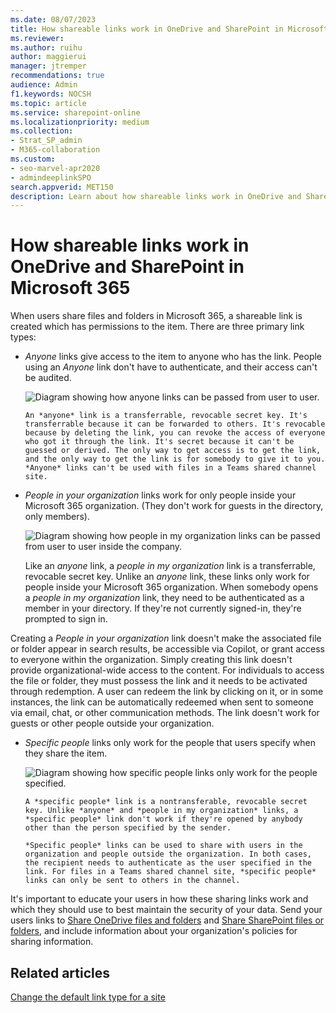 ```yaml
---
ms.date: 08/07/2023
title: How shareable links work in OneDrive and SharePoint in Microsoft 365
ms.reviewer: 
ms.author: ruihu
author: maggierui
manager: jtremper
recommendations: true
audience: Admin
f1.keywords: NOCSH
ms.topic: article
ms.service: sharepoint-online
ms.localizationpriority: medium
ms.collection:  
- Strat_SP_admin
- M365-collaboration
ms.custom:
- seo-marvel-apr2020
- admindeeplinkSPO
search.appverid: MET150
description: Learn about how shareable links work in OneDrive and SharePoint in Microsoft 365.
---
```


# How shareable links work in OneDrive and SharePoint in Microsoft 365

When users share files and folders in Microsoft 365, a shareable link is created which has permissions to the item. There are three primary link types:

- *Anyone* links give access to the item to anyone who has the link. People using an *Anyone* link don't have to authenticate, and their access can't be audited.

  ![Diagram showing how anyone links can be passed from user to user.](media/DMC_SharePointSharingLinks_Anyone.png)
  
      An *anyone* link is a transferrable, revocable secret key. It's transferrable because it can be forwarded to others. It's revocable because by deleting the link, you can revoke the access of everyone who got it through the link. It's secret because it can't be guessed or derived. The only way to get access is to get the link, and the only way to get the link is for somebody to give it to you. *Anyone* links can't be used with files in a Teams shared channel site.

- *People in your organization* links work for only people inside your Microsoft 365 organization. (They don't work for guests in the directory, only members).  

  ![Diagram showing how people in my organization links can be passed from user to user inside the company.](media/DMC_SharePointSharingLinks_PeopleInYourOrganization.png)
  
  Like an *anyone* link, a *people in my organization* link is a transferrable, revocable secret key. Unlike an *anyone* link, these links only work for people inside your Microsoft 365 organization. When somebody opens a *people in my organization* link, they need to be authenticated as a member in your directory. If they're not currently signed-in, they're prompted to sign in. 

Creating a *People in your organization* link doesn't make the associated file or folder appear in search results, be accessible via Copilot, or grant access to everyone within the organization. Simply creating this link doesn't provide organizational-wide access to the content. For individuals to access the file or folder, they must possess the link and it needs to be activated through redemption. A user can redeem the link by clicking on it, or in some instances, the link can be automatically redeemed when sent to someone via email, chat, or other communication methods. The link doesn't work for guests or other people outside your organization.
  
- *Specific people* links only work for the people that users specify when they share the item.  

  ![Diagram showing how specific people links only work for the people specified.](media/DMC_SharePointSharingLinks_Specific.png)
  
      A *specific people* link is a nontransferable, revocable secret key. Unlike *anyone* and *people in my organization* links, a *specific people* link don't work if they're opened by anybody other than the person specified by the sender.  
  
      *Specific people* links can be used to share with users in the organization and people outside the organization. In both cases, the recipient needs to authenticate as the user specified in the link. For files in a Teams shared channel site, *specific people* links can only be sent to others in the channel.

It's important to educate your users in how these sharing links work and which they should use to best maintain the security of your data. Send your users links to [Share OneDrive files and folders](https://support.office.com/article/9fcc2f7d-de0c-4cec-93b0-a82024800c07) and [Share SharePoint files or folders](https://support.office.com/article/1fe37332-0f9a-4719-970e-d2578da4941c), and include information about your organization's policies for sharing information.

## Related articles

[Change the default link type for a site](change-default-sharing-link.md)

